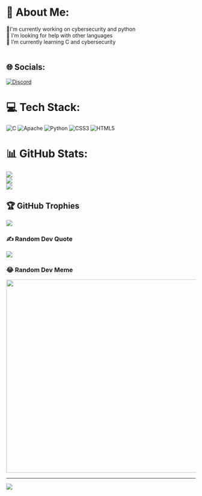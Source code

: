 # 💫 About Me:
🔭I'm currently working on cybersecurity and python<br>🤝 I'm looking for help with other languages<br>🌱 I’m currently learning C and cybersecurity<br><br>


## 🌐 Socials:
[![Discord](https://img.shields.io/badge/Discord-%237289DA.svg?logo=discord&logoColor=white)](htttps://discord.gg/bremer#2023) 

# 💻 Tech Stack:
![C](https://img.shields.io/badge/c-%2300599C.svg?style=for-the-badge&logo=c&logoColor=white) ![Apache](https://img.shields.io/badge/apache-%23D42029.svg?style=for-the-badge&logo=apache&logoColor=white) ![Python](https://img.shields.io/badge/python-3670A0?style=for-the-badge&logo=python&logoColor=ffdd54) ![CSS3](https://img.shields.io/badge/css3-%231572B6.svg?style=for-the-badge&logo=css3&logoColor=white) ![HTML5](https://img.shields.io/badge/html5-%23E34F26.svg?style=for-the-badge&logo=html5&logoColor=white)
# 📊 GitHub Stats:
![](https://github-readme-stats.vercel.app/api?username=Bremer31&theme=radical&hide_border=false&include_all_commits=true&count_private=false)<br/>
![](https://github-readme-streak-stats.herokuapp.com/?user=Bremer31&theme=radical&hide_border=false)<br/>
![](https://github-readme-stats.vercel.app/api/top-langs/?username=Bremer31&theme=radical&hide_border=false&include_all_commits=true&count_private=false&layout=compact)

## 🏆 GitHub Trophies
![](https://github-profile-trophy.vercel.app/?username=Bremer31&theme=radical&no-frame=false&no-bg=true&margin-w=4)

### ✍️ Random Dev Quote
![](https://quotes-github-readme.vercel.app/api?type=horizontal&theme=radical)

### 😂 Random Dev Meme
<img src="https://random-memer.herokuapp.com/" width="512px"/>

---
[![](https://visitcount.itsvg.in/api?id=Bremer31&icon=0&color=0)](https://visitcount.itsvg.in)

<script src="https://tryhackme.com/badge/836896"></script>



  
 
 
